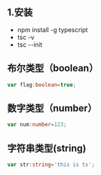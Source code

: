 ## 1.安装

- npm install -g typescript
- tsc -v
- tsc --init

## 布尔类型（boolean）

```typescript
var flag:boolean=true;
```

## 数字类型（number）

```typescript
var num:number=123;
```

## 字符串类型(string)

```typescript
var str:string='this is ts';
```

